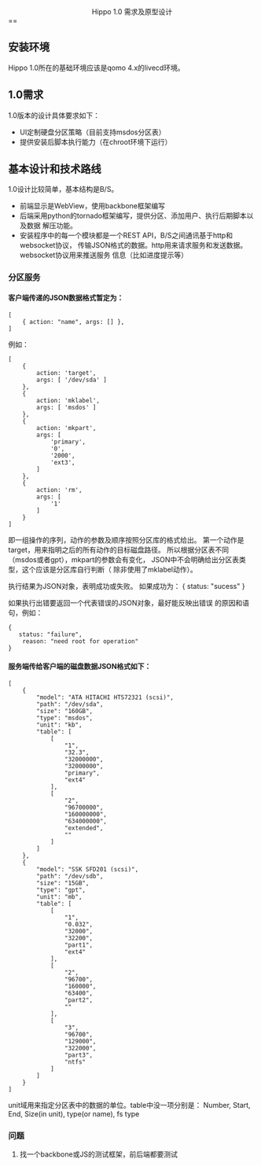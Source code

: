 <center>Hippo 1.0 需求及原型设计</center>
==

安装环境
--------
Hippo 1.0所在的基础环境应该是qomo 4.x的livecd环境。

1.0需求
-------
1.0版本的设计具体要求如下：

* UI定制硬盘分区策略（目前支持msdos分区表）
* 提供安装后脚本执行能力（在chroot环境下运行）

基本设计和技术路线
--------
1.0设计比较简单，基本结构是B/S。

+ 前端显示是WebView，使用backbone框架编写
+ 后端采用python的tornado框架编写，提供分区、添加用户、执行后期脚本以及数据
  解压功能。
+ 安装程序中的每一个模块都是一个REST API，B/S之间通讯基于http和websocket协议，
  传输JSON格式的数据。http用来请求服务和发送数据。websocket协议用来推送服务
  信息（比如进度提示等）

### 分区服务
#### 客户端传递的JSON数据格式暂定为：

    [ 
        { action: "name", args: [] },
    ]

例如：

    [ 
        {
            action: 'target', 
            args: [ '/dev/sda' ] 
        },
        {
            action: 'mklabel', 
            args: [ 'msdos' ] 
        },
        {
            action: 'mkpart',
            args: [ 
                'primary',
                '0',
                '2000',
                'ext3',
            ] 
        },
        {
            action: 'rm',
            args: [ 
                '1'
            ] 
        }
    ]

即一组操作的序列，动作的参数及顺序按照分区库的格式给出。
第一个动作是target，用来指明之后的所有动作的目标磁盘路径。
所以根据分区表不同（msdos或者gpt），mkpart的参数会有变化，
JSON中不会明确给出分区表类型，这个应该是分区库自行判断（
除非使用了mklabel动作）。


执行结果为JSON对象，表明成功或失败。
如果成功为：
   {
       status: "sucess"
   }

如果执行出错要返回一个代表错误的JSON对象，最好能反映出错误
的原因和语句，例如：

    { 
       status: "failure",
        reason: "need root for operation"
    }


#### 服务端传给客户端的磁盘数据JSON格式如下：

    [
        {
            "model": "ATA HITACHI HTS72321 (scsi)",
            "path": "/dev/sda",
            "size": "160GB",
            "type": "msdos",
            "unit": "kb",
            "table": [
                [
                    "1",
                    "32.3",
                    "32000000",
                    "32000000",
                    "primary",
                    "ext4"
                ],
                [
                    "2",
                    "96700000",
                    "160000000",
                    "634000000",
                    "extended",
                    ""
                ]
            ]
        },
        {
            "model": "SSK SFD201 (scsi)",
            "path": "/dev/sdb",
            "size": "15GB",
            "type": "gpt",
            "unit": "mb",
            "table": [
                [
                    "1",
                    "0.032",
                    "32000",
                    "32200",
                    "part1",
                    "ext4"
                ],
                [
                    "2",
                    "96700",
                    "160000",
                    "63400",
                    "part2",
                    ""
                ],
                [
                    "3",
                    "96700",
                    "129000",
                    "322000",
                    "part3",
                    "ntfs"
                ]
            ]
        }
    ]

unit域用来指定分区表中的数据的单位。table中没一项分别是：
Number, Start, End, Size(in unit), type(or name), fs  type

### 问题
1. 找一个backbone或JS的测试框架，前后端都要测试
